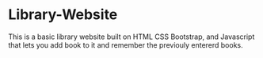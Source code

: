 # Library-Website
This is a basic library website built on HTML CSS Bootstrap, and Javascript that lets you add book to it and remember the previouly entererd books.
